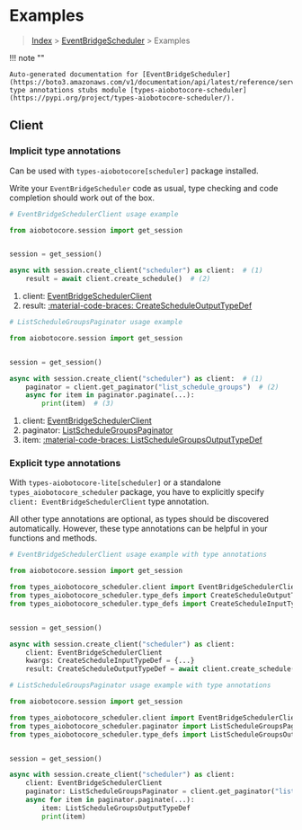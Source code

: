 # Examples

> [Index](../README.md) > [EventBridgeScheduler](./README.md) > Examples

!!! note ""

    Auto-generated documentation for [EventBridgeScheduler](https://boto3.amazonaws.com/v1/documentation/api/latest/reference/services/scheduler.html#eventbridgescheduler)
    type annotations stubs module [types-aiobotocore-scheduler](https://pypi.org/project/types-aiobotocore-scheduler/).

## Client

### Implicit type annotations

Can be used with `types-aiobotocore[scheduler]` package installed.

Write your `EventBridgeScheduler` code as usual,
type checking and code completion should work out of the box.



```python
# EventBridgeSchedulerClient usage example

from aiobotocore.session import get_session


session = get_session()

async with session.create_client("scheduler") as client:  # (1)
    result = await client.create_schedule()  # (2)
```

1. client: [EventBridgeSchedulerClient](./client.md)
2. result: [:material-code-braces: CreateScheduleOutputTypeDef](./type_defs.md#createscheduleoutputtypedef) 



```python
# ListScheduleGroupsPaginator usage example

from aiobotocore.session import get_session


session = get_session()

async with session.create_client("scheduler") as client:  # (1)
    paginator = client.get_paginator("list_schedule_groups")  # (2)
    async for item in paginator.paginate(...):
        print(item)  # (3)
```

1. client: [EventBridgeSchedulerClient](./client.md)
2. paginator: [ListScheduleGroupsPaginator](./paginators.md#listschedulegroupspaginator)
3. item: [:material-code-braces: ListScheduleGroupsOutputTypeDef](./type_defs.md#listschedulegroupsoutputtypedef) 




### Explicit type annotations

With `types-aiobotocore-lite[scheduler]`
or a standalone `types_aiobotocore_scheduler` package, you have to explicitly specify
`client: EventBridgeSchedulerClient` type annotation.

All other type annotations are optional, as types should be discovered automatically.
However, these type annotations can be helpful in your functions and methods.


```python
# EventBridgeSchedulerClient usage example with type annotations

from aiobotocore.session import get_session

from types_aiobotocore_scheduler.client import EventBridgeSchedulerClient
from types_aiobotocore_scheduler.type_defs import CreateScheduleOutputTypeDef
from types_aiobotocore_scheduler.type_defs import CreateScheduleInputTypeDef


session = get_session()

async with session.create_client("scheduler") as client:
    client: EventBridgeSchedulerClient
    kwargs: CreateScheduleInputTypeDef = {...}
    result: CreateScheduleOutputTypeDef = await client.create_schedule(**kwargs)
```



```python
# ListScheduleGroupsPaginator usage example with type annotations

from aiobotocore.session import get_session

from types_aiobotocore_scheduler.client import EventBridgeSchedulerClient
from types_aiobotocore_scheduler.paginator import ListScheduleGroupsPaginator
from types_aiobotocore_scheduler.type_defs import ListScheduleGroupsOutputTypeDef


session = get_session()

async with session.create_client("scheduler") as client:
    client: EventBridgeSchedulerClient
    paginator: ListScheduleGroupsPaginator = client.get_paginator("list_schedule_groups")
    async for item in paginator.paginate(...):
        item: ListScheduleGroupsOutputTypeDef
        print(item)
```


